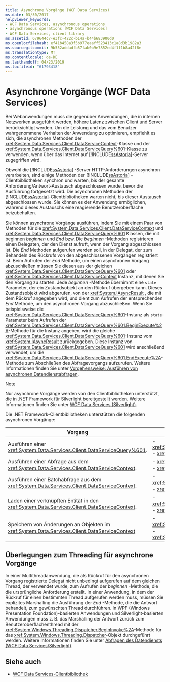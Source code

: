 ```yaml
---
title: Asynchrone Vorgänge (WCF Data Services)
ms.date: 03/30/2017
helpviewer_keywords:
- WCF Data Services, asynchronous operations
- asynchronous operations [WCF Data Services]
- WCF Data Services, client library
ms.assetid: 679644c7-e3fc-422c-b14a-b44b683900d0
ms.openlocfilehash: ef41b458a3f5b977eaaff523413c1a8d3b1982a3
ms.sourcegitcommit: 9b552addadfb57fab0b9e7852ed4f1f1b8a42f8e
ms.translationtype: MT
ms.contentlocale: de-DE
ms.lasthandoff: 04/23/2019
ms.locfileid: "61793418"
---
```

# <a name="asynchronous-operations-wcf-data-services"></a>Asynchrone Vorgänge (WCF Data Services)
Bei Webanwendungen muss die gegenüber Anwendungen, die in internen Netzwerken ausgeführt werden, höhere Latenz zwischen Client und Server berücksichtigt werden. Um die Leistung und das vom Benutzer wahrgenommene Verhalten der Anwendung zu optimieren, empfiehlt es sich, die asynchronen Methoden der <xref:System.Data.Services.Client.DataServiceContext>-Klasse und der <xref:System.Data.Services.Client.DataServiceQuery%601>-Klasse zu verwenden, wenn über das Internet auf [!INCLUDE[ssAstoria](../../../../includes/ssastoria-md.md)]-Server zugegriffen wird.  
  
 Obwohl die [!INCLUDE[ssAstoria](../../../../includes/ssastoria-md.md)] -Server HTTP-Anforderungen asynchron verarbeiten, sind einige Methoden der [!INCLUDE[ssAstoria](../../../../includes/ssastoria-md.md)] -Clientbibliotheken synchron und warten, bis der gesamte Anforderung/Antwort-Austausch abgeschlossen wurde, bevor die Ausführung fortgesetzt wird. Die asynchronen Methoden der [!INCLUDE[ssAstoria](../../../../includes/ssastoria-md.md)]-Clientbibliotheken warten nicht, bis dieser Austausch abgeschlossen wurde. Sie können es der Anwendung ermöglichen, während dieses Austauschs eine reagierende Benutzeroberfläche beizubehalten.  
  
 Sie können asynchrone Vorgänge ausführen, indem Sie mit einem Paar von Methoden für die <xref:System.Data.Services.Client.DataServiceContext> und <xref:System.Data.Services.Client.DataServiceQuery%601> Klassen, die mit beginnen *beginnen* und *End* bzw. Die *beginnen* -Methoden registrieren einen Delegaten, der den Dienst aufruft, wenn der Vorgang abgeschlossen ist. Die *End* Methoden aufgerufen werden soll, in der Delegat, der zum Behandeln des Rückrufs von den abgeschlossenen Vorgängen registriert ist. Beim Aufrufen der *End* Methode, um einen asynchronen Vorgang abzuschließen müssen Sie diesen aus der gleichen <xref:System.Data.Services.Client.DataServiceQuery%601> oder <xref:System.Data.Services.Client.DataServiceContext> Instanz, mit denen Sie den Vorgang zu starten. Jede *beginnen* -Methode übernimmt eine `state` Parameter, der ein Zustandsobjekt an den Rückruf übergeben kann. Dieses Zustandsobjekt wird abgerufen, von der <xref:System.IAsyncResult> , die mit dem Rückruf angegeben wird, und dient zum Aufrufen der entsprechenden *End* Methode, um den asynchronen Vorgang abzuschließen. Wenn Sie beispielsweise die <xref:System.Data.Services.Client.DataServiceQuery%601>-Instanz als `state`-Parameter beim Aufrufen der <xref:System.Data.Services.Client.DataServiceQuery%601.BeginExecute%2A>-Methode für die Instanz angeben, wird die gleiche <xref:System.Data.Services.Client.DataServiceQuery%601>-Instanz vom <xref:System.IAsyncResult> zurückgegeben. Diese Instanz von <xref:System.Data.Services.Client.DataServiceQuery%601> wird anschließend verwendet, um die <xref:System.Data.Services.Client.DataServiceQuery%601.EndExecute%2A>-Methode zum Abschließen des Abfragevorgangs aufzurufen. Weitere Informationen finden Sie unter [Vorgehensweise: Ausführen von asynchronen Datendienstabfragen](../../../../docs/framework/data/wcf/how-to-execute-asynchronous-data-service-queries-wcf-data-services.md).  
  
> [!NOTE]
>  Nur asynchrone Vorgänge werden von den Clientbibliotheken unterstützt, die in .NET Framework für Silverlight bereitgestellt werden. Weitere Informationen finden Sie unter [WCF Data Services (Silverlight)](https://go.microsoft.com/fwlink/?LinkID=143149).  
  
 Die .NET Framework-Clientbibliotheken unterstützen die folgenden asynchronen Vorgänge:  
  
|Vorgang|Methoden|  
|---------------|-------------|  
|Ausführen einer <xref:System.Data.Services.Client.DataServiceQuery%601>.|-   <xref:System.Data.Services.Client.DataServiceQuery%601.BeginExecute%2A><br />-   <xref:System.Data.Services.Client.DataServiceQuery%601.EndExecute%2A>|  
|Ausführen einer Abfrage aus dem <xref:System.Data.Services.Client.DataServiceContext>.|-   <xref:System.Data.Services.Client.DataServiceContext.BeginExecute%2A><br />-   <xref:System.Data.Services.Client.DataServiceContext.EndExecute%2A>|  
|Ausführen einer Batchabfrage aus dem <xref:System.Data.Services.Client.DataServiceContext>.|-   <xref:System.Data.Services.Client.DataServiceContext.BeginExecuteBatch%2A><br />-   <xref:System.Data.Services.Client.DataServiceContext.EndExecuteBatch%2A>|  
|Laden einer verknüpften Entität in den <xref:System.Data.Services.Client.DataServiceContext>.|-   <xref:System.Data.Services.Client.DataServiceContext.BeginLoadProperty%2A><br />-   <xref:System.Data.Services.Client.DataServiceContext.EndLoadProperty%2A>|  
|Speichern von Änderungen an Objekten im <xref:System.Data.Services.Client.DataServiceContext>|-   <xref:System.Data.Services.Client.DataServiceContext.BeginSaveChanges%2A><br />-   <xref:System.Data.Services.Client.DataServiceContext.EndSaveChanges%2A>|  
  
## <a name="threading-considerations-for-asynchronous-operations"></a>Überlegungen zum Threading für asynchrone Vorgänge  
 In einer Multithreadanwendung, die als Rückruf für den asynchronen Vorgang registrierte Delegat nicht unbedingt aufgerufen auf dem gleichen Thread, der verwendet wurde, zum Aufrufen der *beginnen* -Methode, die die ursprüngliche Anforderung erstellt. In einer Anwendung, in dem der Rückruf für einen bestimmten Thread aufgerufen werden muss, müssen Sie explizites Marshalling die Ausführung der *End* -Methode, die die Antwort behandelt, zum gewünschten Thread durchführen. In WPF (Windows Presentation Foundation)-basierten Anwendungen und Silverlight-basierten Anwendungen muss z. B. das Marshalling der Antwort zurück zum Benutzeroberflächenthread mit der <xref:System.Windows.Threading.Dispatcher.BeginInvoke%2A>-Methode für das <xref:System.Windows.Threading.Dispatcher>-Objekt durchgeführt werden. Weitere Informationen finden Sie unter [Abfragen des Datendiensts (WCF Data Services/Silverlight)](https://docs.microsoft.com/previous-versions/windows/silverlight/dotnet-windows-silverlight/cc903932(v=vs.95)).  
  
## <a name="see-also"></a>Siehe auch

- [WCF Data Services-Clientbibliothek](../../../../docs/framework/data/wcf/wcf-data-services-client-library.md)
